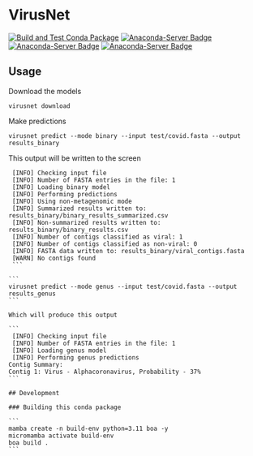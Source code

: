 # VirusNet

[![Build and Test Conda Package](https://github.com/GenomeNet/VirusNet/actions/workflows/python-package-conda.yml/badge.svg)](https://github.com/GenomeNet/VirusNet/actions/workflows/python-package-conda.yml) [![Anaconda-Server Badge](https://anaconda.org/genomenet/virusnet/badges/version.svg)](https://anaconda.org/genomenet/virusnet) [![Anaconda-Server Badge](https://anaconda.org/genomenet/virusnet/badges/latest_release_relative_date.svg)](https://anaconda.org/genomenet/virusnet) [![Anaconda-Server Badge](https://anaconda.org/genomenet/virusnet/badges/downloads.svg)](https://anaconda.org/genomenet/virusnet)


## Usage

Download the models

```
virusnet download
```

Make predictions


```
virusnet predict --mode binary --input test/covid.fasta --output results_binary
```

This output will be written to the screen
````
 [INFO] Checking input file 
 [INFO] Number of FASTA entries in the file: 1 
 [INFO] Loading binary model 
 [INFO] Performing predictions 
 [INFO] Using non-metagenomic mode 
 [INFO] Summarized results written to: results_binary/binary_results_summarized.csv 
 [INFO] Non-summarized results written to: results_binary/binary_results.csv 
 [INFO] Number of contigs classified as viral: 1 
 [INFO] Number of contigs classified as non-viral: 0 
 [INFO] FASTA data written to: results_binary/viral_contigs.fasta 
 [WARN] No contigs found 
 ```

```
virusnet predict --mode genus --input test/covid.fasta --output results_genus
```

Which will produce this output

```
 [INFO] Checking input file 
 [INFO] Number of FASTA entries in the file: 1 
 [INFO] Loading genus model 
 [INFO] Performing genus predictions 
Contig Summary:
Contig 1: Virus - Alphacoronavirus, Probability - 37%
```

## Development

### Building this conda package

```
mamba create -n build-env python=3.11 boa -y
micromamba activate build-env
boa build .
```

